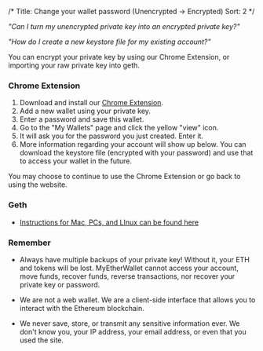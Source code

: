 /*
Title: Change your wallet password (Unencrypted -> Encrypted)
Sort: 2
*/

_"Can I turn my unencrypted private key into an encrypted private key?"_

_"How do I create a new keystore file for my existing account?"_

You can encrypt your private key by using our Chrome Extension, or importing your raw private key into geth.

### Chrome Extension

1.  Download and install our [Chrome Extension](https://chrome.google.com/webstore/detail/myetherwallet-cx/nlbmnnijcnlegkjjpcfjclmcfggfefdm?hl=en).
2.  Add a new wallet using your private key.
3.  Enter a password and save this wallet.
4.  Go to the "My Wallets" page and click the yellow "view" icon.
5.  It will ask you for the password you just created. Enter it.
6.  More information regarding your account will show up below. You can download the keystore file (encrypted with your password) and use that to access your wallet in the future.

You may choose to continue to use the Chrome Extension or go back to using the website.

### Geth

*   [Instructions for Mac, PCs, and LInux can be found here](https://ethereum.stackexchange.com/questions/465/how-to-import-a-plain-private-key-into-geth-or-mist)


### Remember

*  Always have multiple backups of your private key! Without it, your ETH and tokens will be lost. MyEtherWallet cannot access your account, move funds, recover funds, reverse transactions, nor recover your private key or password.

*  We are not a web wallet. We are a client-side interface that allows you to interact with the Ethereum blockchain.

*  We never save, store, or transmit any sensitive information ever. We don't know you, your IP address, your email address, or even that you used the site.</div>
